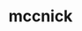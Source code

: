 ---
title: mccnick
github: https://github.com/mccnick
mode: dark
transition: 3s
archetype:
- Animation
- Code
- Little Bit of Everything
- Editor’s Choice
---